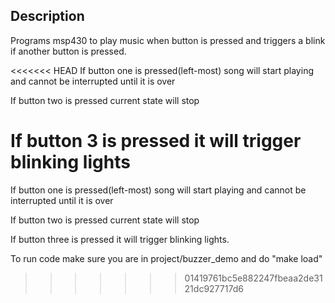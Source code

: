 ## Description
Programs msp430 to play music when button is pressed and triggers a blink if
another button is pressed.

<<<<<<< HEAD
If button one is pressed(left-most) song will start playing and cannot be
interrupted until it is over

If button two is pressed current state will stop

If button 3 is pressed it will trigger blinking lights
=======
If button one is pressed(left-most) song will start playing and cannot be interrupted until it is over

If button two is pressed current state will stop

If button three is pressed it will trigger blinking lights.

To run code make sure you are in project/buzzer_demo and do "make load"
>>>>>>> 01419761bc5e882247fbeaa2de3121dc927717d6
